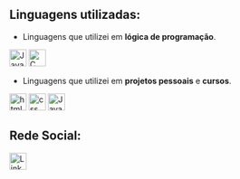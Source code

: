 ## Linguagens utilizadas:

* Linguagens que utilizei em **lógica de programação**.

<a>
<img src="https://cdn.jsdelivr.net/gh/devicons/devicon/icons/javascript/javascript-original.svg" alt="JavaScript" width="30"/>
</a>

<a>
<img src="https://cdn.jsdelivr.net/gh/devicons/devicon/icons/c/c-original.svg" alt="C" width="30"/>
</a> 

<br />

* Linguagens que utilizei em **projetos pessoais** e **cursos**.

<a>
<img src="https://cdn.jsdelivr.net/gh/devicons/devicon/icons/html5/html5-original.svg" alt="html" width="30"/>
</a>

<a>
<img src="https://cdn.jsdelivr.net/gh/devicons/devicon/icons/css3/css3-original.svg" alt="css" width="30"/>
</a>

<a>
<img src="https://cdn.jsdelivr.net/gh/devicons/devicon/icons/javascript/javascript-original.svg" alt="JavaScript" width="30"/>
</a> 

<br />

## Rede Social:

<a href="https://www.linkedin.com/in/williamrkaplan">
  <img src="https://cdn.jsdelivr.net/gh/devicons/devicon/icons/linkedin/linkedin-original.svg" alt="LinkedIn" width="30"/>
</a>